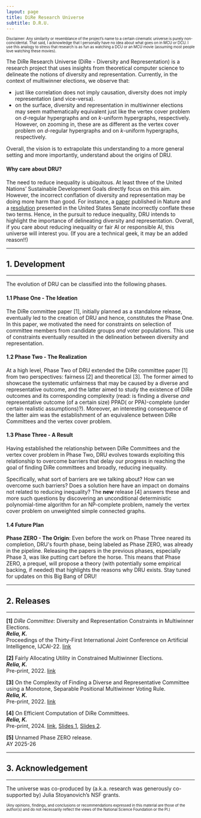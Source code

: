 ```yaml
---
layout: page
title: DiRe Research Universe
subtitle: D.R.U.
---
```


<sup><sub>Disclaimer: Any similarity or resemblance of the project’s name to a certain cinematic universe is purely non-coincidental. 
  That said, I acknowledge that I personally have no idea about what goes on in MCU or DCU. 
  I use this analogy to stress that research is as fun as watching a DCU or an MCU movie (assuming most people love watching these movies). 
  </sub></sup>


The DiRe Research Universe (DiRe - Diversity and Representation) is a research project that uses insights from theoretical computer science to delineate the notions of diversity and representation. Currently, in the context of multiwinner elections, we observe that:
* just like correlation does not imply causation, diversity does not imply representation (and vice-versa).
* on the surface, diversity and representation in multiwinner elections may seem mathematically equivalent just like the vertex cover problem on *d*-regular hypergraphs and on *k*-uniform hypergraphs, respectively. However, on zooming in, these are as different as the vertex cover problem on *d*-regular hypergraphs and on *k*-uniform hypergraphs, respectively. 

Overall, the vision is to extrapolate this understanding to a more general setting and more importantly, understand about the origins of DRU.

#### Why care about DRU?
The need to reduce inequality is ubiquitous. At least three of the United Nations’ Sustainable Development Goals directly focus on this aim. However, the incorrect conflation of diversity and representation may be doing more harm than good. For instance, a [paper](https://www.nature.com/articles/s41586-021-03788-6) published in Nature and a [resolution](https://www.brown.senate.gov/newsroom/press/release/brown-portman-introduce-rooney-rule-resolution-to-increase-minority-representation-in-the-private-sector) presented in the United States Senate incorrectly conflate these two terms. Hence, in the pursuit to reduce inequality, DRU intends to highlight the importance of delineating diversity and representation. Overall, if you care about reducing inequality or fair AI or responsible AI, this universe will interest you. (If you are a technical geek, it may be an added reason!!)

---
## 1. Development
---
The evolution of DRU can be classified into the following phases.

#### 1.1 Phase One - The Ideation
The DiRe committee paper [1], initially planned as a standalone release, eventually led to the creation of DRU and hence, constitutes the Phase One. In this paper, we motivated the need for constraints on selection of committee members from candidate groups *and* voter populations. This use of constraints eventually resulted in the delineation between diversity and representation.  

#### 1.2 Phase Two - The Realization
At a high level, Phase Two of DRU extended the DiRe committee paper [1] from two perspectives: fairness [2] and theoretical [3]. The former aimed to showcase the systematic unfairness that may be caused by a diverse and representative outcome, and the latter aimed to study the existence of DiRe outcomes and its corresponding complexity (read: is finding a diverse *and* representative outcome (of a certain size) PPAD( or PPA)-complete (under certain realistic assumptions)?). Moreover, an interesting consequence of the latter aim was the establishment of an equivalence between DiRe Committees and the vertex cover problem.

#### 1.3 Phase Three - A Result
Having established the relationship between DiRe Committees and the vertex cover problem in Phase Two, DRU evolves towards exploiting this relationship to overcome barriers that delay our progress in reaching the goal of finding DiRe committees and broadly, reducing inequality. 

Specifically, what sort of barriers are we talking about? How can we overcome such barriers? Does a solution here have an impact on domains not related to reducing inequality? The **new** release [4] answers these and more such questions by discovering an unconditional deterministic polynomial-time algorithm for an NP-complete problem, namely the vertex cover problem on unweighted simple connected graphs.

#### 1.4 Future Plan

**Phase ZERO - The Origin**: 
Even before the work on Phase Three neared its completion, DRU's fourth phase, being labeled as Phase ZERO, was already in the pipeline. Releasing the papers in the previous phases, especially Phase 3, was like putting cart before the horse. This means that Phase ZERO, a prequel, will propose a theory (with potentially some empirical backing, if needed) that highlights the reasons why DRU exists. Stay tuned for updates on this Big Bang of DRU!

---
## 2. Releases
---

**[1]** *DiRe Committee*: Diversity and Representation Constraints in Multiwinner Elections. <br/>
***Relia, K.*** <br/>
Proceedings of the Thirty-First International Joint Conference on Artificial Intelligence, IJCAI-22. [link](https://doi.org/10.24963/ijcai.2022/714)

**[2]** Fairly Allocating Utility in Constrained Multiwinner Elections.  <br/>
***Relia, K.*** <br/>
Pre-print, 2022. [link](https://arxiv.org/pdf/2211.12820.pdf)

**[3]** On the Complexity of Finding a Diverse and Representative Committee using a Monotone, Separable Positional Multiwinner Voting Rule.  <br/>
***Relia, K.*** <br/>
Pre-print, 2022. [link](https://arxiv.org/pdf/2211.13217.pdf)

**[4]** On Efficient Computation of DiRe Committees. <br/>
***Relia, K.*** <br/>
Pre-print, 2024. [link](http://kunalrelia.github.io/img/KunalRelia_CV.pdf), [Slides 1](https://docs.google.com/presentation/d/1FJscULC9PZA4am6KJJgP6V1v2YPTrrPB/edit?usp=sharing&ouid=116854247679466528662&rtpof=true&sd=true), [Slides 2](https://docs.google.com/presentation/d/10bKCa4lX0fwvEVpaDMJ_YGmcVDFO_kqb/edit?usp=sharing&ouid=116854247679466528662&rtpof=true&sd=true). <br/>

**[5]** Unnamed Phase ZERO release. <br/>
AY 2025-26

---
## 3. Acknowledgement
---
The universe was co-produced by (a.k.a. research was generously co-supported by) Julia Stoyanovich’s NSF grants. 

<sup><sub>(Any opinions, findings, and conclusions or recommendations expressed in this material are those of the author(s) and do not necessarily reflect the views of the National Science Foundation or the PI.)</sub></sup>
